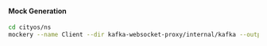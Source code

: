 #### Mock Generation

```sh
cd cityos/ns
mockery --name Client --dir kafka-websocket-proxy/internal/kafka --output kafka-websocket-proxy/internal/server/mocks
```
